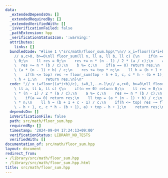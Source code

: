 ```yaml
---
data:
  _extendedDependsOn: []
  _extendedRequiredBy: []
  _extendedVerifiedWith: []
  _isVerificationFailed: false
  _pathExtension: hpp
  _verificationStatusIcon: ':warning:'
  attributes:
    links: []
  bundledCode: "#line 1 \"src/math/floor_sum.hpp\"\n// x_i=floor((a*i+b)/c), i=0,1,..n-1\n\
    // a,c>0, b>=0\nll floor_sum(ll n, ll a, ll b, ll c) {\n    if(n == 0) return\
    \ 0;\n    ll res = 0;\n    res += n * (n - 1) / 2 * (a / c);\n    a %= c;\n  \
    \  res += n * (b / c);\n    b %= c;\n    if(a == 0) return res;\n    ll top =\
    \ (a * (n - 1) + b) / c;\n    res += top * n;\n    ll h = (b + 1 + c - 1) / c;\n\
    \    if(h <= top) res -= floor_sum(top - h + 1, c, c * h - (b + 1), a) + top -\
    \ h + 1;\n    return res;\n}\n"
  code: "// x_i=floor((a*i+b)/c), i=0,1,..n-1\n// a,c>0, b>=0\nll floor_sum(ll n,\
    \ ll a, ll b, ll c) {\n    if(n == 0) return 0;\n    ll res = 0;\n    res += n\
    \ * (n - 1) / 2 * (a / c);\n    a %= c;\n    res += n * (b / c);\n    b %= c;\n\
    \    if(a == 0) return res;\n    ll top = (a * (n - 1) + b) / c;\n    res += top\
    \ * n;\n    ll h = (b + 1 + c - 1) / c;\n    if(h <= top) res -= floor_sum(top\
    \ - h + 1, c, c * h - (b + 1), a) + top - h + 1;\n    return res;\n}"
  dependsOn: []
  isVerificationFile: false
  path: src/math/floor_sum.hpp
  requiredBy: []
  timestamp: '2024-09-04 17:24:13+09:00'
  verificationStatus: LIBRARY_NO_TESTS
  verifiedWith: []
documentation_of: src/math/floor_sum.hpp
layout: document
redirect_from:
- /library/src/math/floor_sum.hpp
- /library/src/math/floor_sum.hpp.html
title: src/math/floor_sum.hpp
---
```

